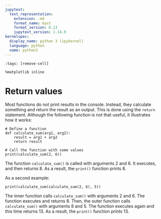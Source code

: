 ```yaml
---
jupytext:
  text_representation:
    extension: .md
    format_name: myst
    format_version: 0.13
    jupytext_version: 1.14.0
kernelspec:
  display_name: python 3 (ipykernel)
  language: python
  name: python3
---
```


```{code-cell} ipython3
:tags: [remove-cell]

%matplotlib inline
```

# Return values

Most functions do not print results in the console. Instead, they calculate something and return the result as an output. This is done using the `return` statement. Although the following function is not that useful, it illustrates how it works:

```{code-cell}
# Define a function
def calculate_sum(arg1, arg2):
    result = arg1 + arg2
    return result

# Call the function with some values
print(calculate_sum(2, 6))
```

The function `calculate_sum()` is called with arguments 2 and 6. It executes, and then returns 8. As a result, the `print()` function prints 8.

As a second example:

```{code-cell}
print(calculate_sum(calculate_sum(2, 6), 5))
```

The inner function calls `calculate_sum()` with arguments 2 and 6. The function executes and returns 8. Then, the outer function calls `calculate_sum()` with arguments 8 and 5. The function executes again and this time returns 13. As a result, the `print()` function prints 13.
